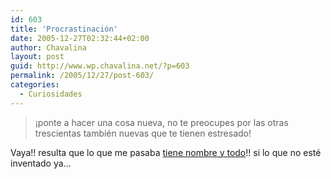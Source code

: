 ```yaml
---
id: 603
title: 'Procrastinación'
date: 2005-12-27T02:32:44+02:00
author: Chavalina
layout: post
guid: http://www.wp.chavalina.net/?p=603
permalink: /2005/12/27/post-603/
categories:
  - Curiosidades
---
```

> &iexcl;ponte a hacer una cosa nueva, no te preocupes por las otras trescientas también nuevas que te tienen estresado!

Vaya!! resulta que lo que me pasaba <a href="http://www.microsiervos.com/archivo/mundoreal/procrastinacion.html" target="_blank">tiene nombre y todo</a>!! si lo que no esté inventado ya…